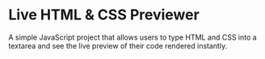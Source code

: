 # Live HTML & CSS Previewer

A simple JavaScript project that allows users to type HTML and CSS into a textarea and see the live preview of their code rendered instantly.
